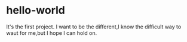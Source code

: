 hello-world
===========

It's the first project.
I want to be the different,I know the difficult way to waut for me,but I hope I can hold on. 
